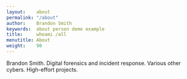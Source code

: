 ```yaml
---
layout:    about
permalink: "/about"
author:    Brandon Smith
keywords:  about person demo example
title:     whoami /all
menutitle: About
weight:    90
--- 
```

<script async defer src="https://buttons.github.io/buttons.js"></script>

Brandon Smith. Digital forensics and incident response. Various other cybers. High-effort projects.
